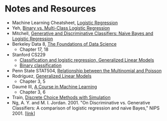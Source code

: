 # Notes and Resources

- Machine Learning Cheatsheet, [Logistic Regression](https://ml-cheatsheet.readthedocs.io/en/latest/logistic_regression.html#)
- Yeh, [Binary vs. Multi-Class Logistic Regression](https://chrisyeh96.github.io/2018/06/11/logistic-regression.html)
- Mitchell, [Generative and Discriminative Classifiers: Naive Bayes and Logistic Regression](https://www.cs.cmu.edu/~tom/mlbook/NBayesLogReg.pdf)
- Berkeley Data 8, [The Foundations of Data Science](https://www.inferentialthinking.com/chapters/intro)
    - Chapter 17, 18
- Stanford CS229
    - [Classification and logistic
regression, Generalized Linear Models](http://cs229.stanford.edu/notes/cs229-notes1.pdf)
    - [Binary classification](http://cs229.stanford.edu/extra-notes/loss-functions.pdf)
- Penn State STAT504, [Relationship between the Multinomial and Poisson](https://newonlinecourses.science.psu.edu/stat504/node/48/)
- Rodríguez, [Generalized Linear Models](https://data.princeton.edu/wws509/notes)
    - Chapter 3, 5
- Daumé III, [A Course in Machine Learning](http://ciml.info/)
    - Chapter 3, 6
- Train, [Discrete Choice Methods with Simulation](https://eml.berkeley.edu/books/choice2.html)
- Ng, A. Y. and M. I. Jordan. 2001. "On Discriminative vs. Generative Classifiers: A comparison of logistic regression and naive Bayes," NIPS 2001. [[link](http://papers.nips.cc/paper/2020-on-discriminative-vs-generative-classifiers-a-comparison-of-logistic-regression-and-naive-bayes.pdf)]
